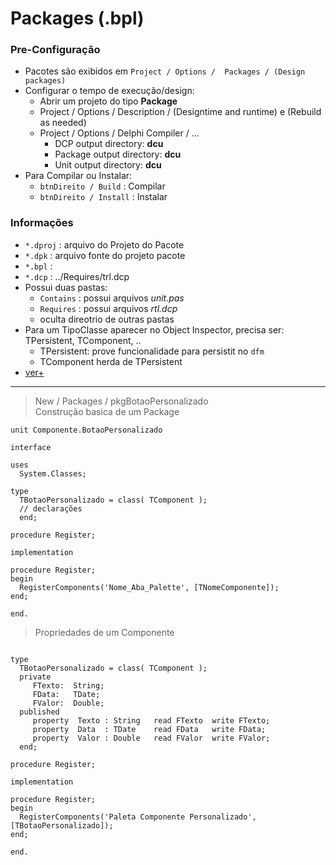 # Packages (.bpl)

### Pre-Configuração
- Pacotes são exibidos em `Project / Options /  Packages / (Design packages)`
- Configurar o tempo de execução/design:
  - Abrir um projeto do tipo __Package__
  - Project / Options / Description / (Designtime and runtime) e (Rebuild as needed)
  - Project / Options / Delphi Compiler / ...
    - DCP output directory: __dcu__
    - Package output directory: __dcu__
    - Unit output directory: __dcu__
- Para Compilar ou Instalar:
  - `btnDireito / Build` : Compilar
  - `btnDireito / Install` : Instalar     


### Informações
- `*.dproj` : arquivo do Projeto do Pacote
- `*.dpk` : arquivo fonte do projeto pacote
- `*.bpl` : 
- `*.dcp`  : ../Requires/trl.dcp
- Possui duas pastas:
  - `Contains` : possui arquivos *unit.pas*
  - `Requires` : possui arquivos *rtl.dcp*
  - oculta direotrio de outras pastas 
- Para um TipoClasse aparecer no Object Inspector, precisa ser: TPersistent, TComponent, ..
  - TPersistent: prove funcionalidade para persistit no `dfm` 
  - TComponent herda de TPersistent
- [ver+](https://www.devmedia.com.br/quick-tips-como-trabalhar-com-packages-no-delphi/16421)


---- 


> New / Packages / pkgBotaoPersonalizado <br>
> Construção basica de um Package
~~~Delphi
unit Componente.BotaoPersonalizado

interface

uses
  System.Classes;

type
  TBotaoPersonalizado = class( TComponent );
  // declarações  
  end;

procedure Register;

implementation

procedure Register;
begin
  RegisterComponents('Nome_Aba_Palette', [TNomeComponente]);
end;

end.
~~~


> Propriedades de um Componente
~~~Delphi

type
  TBotaoPersonalizado = class( TComponent );
  private
     FTexto:  String;
     FData:   TDate;
     FValor:  Double;
  published
     property  Texto : String   read FTexto  write FTexto;
     property  Data  : TDate    read FData   write FData;
     property  Valor : Double   read FValor  write FValor;
  end;

procedure Register;

implementation

procedure Register;
begin
  RegisterComponents('Paleta Componente Personalizado', [TBotaoPersonalizado]);
end;

end.
~~~
